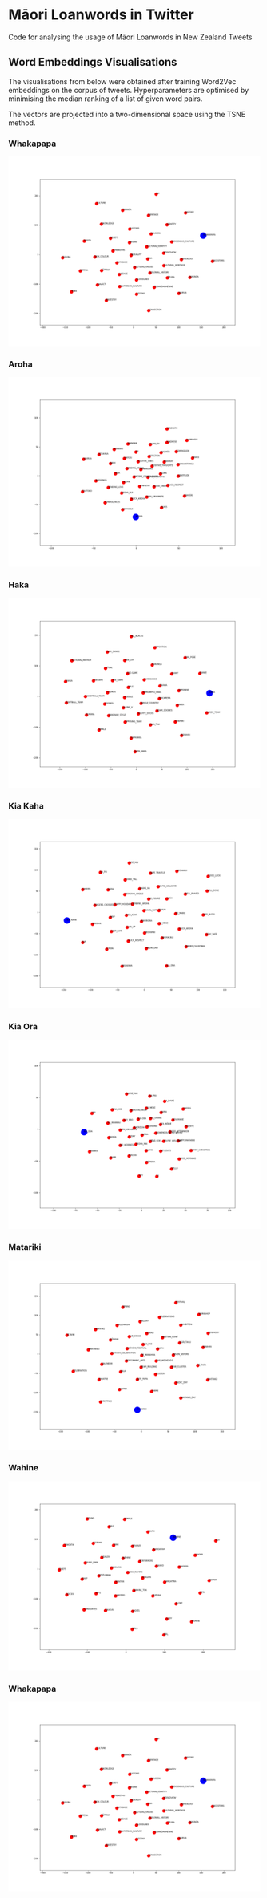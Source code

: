 # Māori Loanwords in Twitter
Code for analysing the usage of Māori Loanwords in New Zealand Tweets

## Word Embeddings Visualisations

The visualisations from below were obtained after training Word2Vec embeddings on the corpus of tweets. Hyperparameters are optimised by minimising the median ranking of a list of given word pairs.  

The vectors are projected into a two-dimensional space using the TSNE method. 

### Whakapapa 
![alt text](pics/whakapapa_tsne.png)

### Aroha
![alt text](pics/aroha_tsne.png)

### Haka
![alt text](pics/haka_tsne.png)

### Kia Kaha
![alt text](pics/kia_kaha_tsne.png)

### Kia Ora
![alt text](pics/kia_ora_tsne.png)

### Matariki
![alt text](pics/matariki_tsne.png)

### Wahine
![alt text](pics/wahine_tsne.png)

### Whakapapa
![alt text](pics/whakapapa_tsne.png)